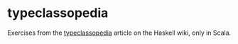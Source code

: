 # typeclassopedia

Exercises from the
[typeclassopedia](http://www.haskell.org/haskellwiki/Typeclassopedia) article
on the Haskell wiki, only in Scala.
